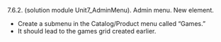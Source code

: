 7.6.2. (solution module Unit7_AdminMenu). Admin menu. New element.
 
- Create a submenu in the Catalog/Product menu called “Games.”
- It should lead to the games grid created earlier.